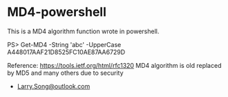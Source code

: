 # MD4-powershell
This is a MD4 algorithm function wrote in powershell.

PS> Get-MD4 -String 'abc' -UpperCase
A448017AAF21D8525FC10AE87AA6729D

Reference: https://tools.ietf.org/html/rfc1320
MD4 algorithm is old replaced by MD5 and many others due to security

- Larry.Song@outlook.com
